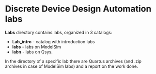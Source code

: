 # Discrete Device Design Automation labs

**Labs** directory contains labs, organized in 3 catalogs:
- **Lab_intro** - catalog with introduction labs
- **labs** - labs on ModelSim
- **labn** - labs on Qsys.

In the directory of a specific lab there are Quartus archives (and .zip archives in case of ModelSim labs) and a report on the work done.
